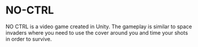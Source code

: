 # NO-CTRL
NO CTRL is a video game created in Unity. The gameplay is similar to space invaders where you need to use the cover around you and time your shots in order to survive.
